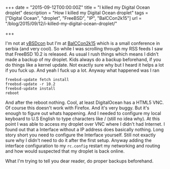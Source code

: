 +++
date = "2015-09-12T00:00:00Z"
title = "I killed my Digital Ocean droplet"
description = "How I killed my Digital Ocean droplet"
tags = ["Digital Ocean", "droplet", "FreeBSD", "IP", "BalCCon2k15"]
url = "/blog/2015/09/12/i-killed-my-digital-ocean-droplet/"

+++

I'm not at [vBSDcon]( http://www.verisign.com/en_US/internet-technology-news/verisign-events/vbsdcon/index.xhtml ) but I'm at 
[BalCCon2k15]( https://2k15.balccon.org/index.php?title=Main_Page ) which is a small conference in serbia (and very cool). 
So while I was scrolling through my RSS feeds I saw that FreeBSD 10.2 is released. As usual I rush things which means I didn't made a backup of 
my droplet. Kids always do a backup beforehand, if you do things like a kernel update. Not exactly sure why but I heard it helps a lot if you fuck up. And yeah I fuck up a lot. Anyway what happened was I ran

```
freebsd-update fetch install
freebsd-update -r 10.2
freebsd-update install
reboot
```

And after the reboot nothing. Cool, at least DigitalOcean has a HTML5 VNC. Of course this doesn't work with Firefox. 
And it's very buggy. But it's enough to figure out whats happening. And I needed to configure my local keyboard to U.S English
to type characters like / (still no idea why). At this point I was able to access my droplet over VNC where I didn't had Internet. I found out that 
a Interface without a IP address does basically nothing. Long story short you need to configure the Interface yourself. Still not 
exactly sure why I didn't need to do it after the first setup. Anyway adding the interface configuration to my `rc.config` restart 
my networking and routing and how would suspected that my droplet is back online. 

What I'm trying to tell you dear reader, do proper backups beforehand. 
